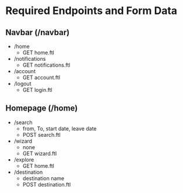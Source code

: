 # <centered> Required Endpoints and Form Data </centered>

## Navbar (/navbar)
- /home
    - GET home.ftl
- /notifications
    - GET notifications.ftl
- /account
    - GET account.ftl
- /logout
    - GET login.ftl

## Homepage (/home)

- /search
    - from, To, start date, leave date
    - POST search.ftl
- /wizard 
    - none
    - GET wizard.ftl
- /explore
    - GET home.ftl
- /destination
    - destination name
    - POST destination.ftl